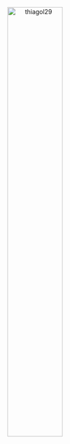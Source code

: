 <div align="center">
  <p><img width=50% src="https://github-readme-stats.vercel.app/api?username=thiagol29&count_private=true&show_icons=true&theme=dark&locale=en" alt="thiagol29"/></p>
  </div>




